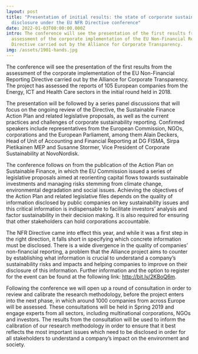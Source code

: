 ```yaml
---
layout: post
title: "Presentation of initial results: the state of corporate sustainability
  disclosure under the EU NFR Directive conference"
date: 2022-01-03T00:00:00.000Z
intro: The conference will see the presentation of the first results from the
  assessment of the corporate implementation of the EU Non-Financial Reporting
  Directive carried out by the Alliance for Corporate Transparency.
img: /assets/1901-hands.jpg
---
```

The conference will see the presentation of the first results from the assessment of the corporate implementation of the EU Non-Financial Reporting Directive carried out by the Alliance for Corporate Transparency. The project has assessed the reports of 105 European companies from the Energy, ICT and Health Care sectors in the initial round held in 2018.

The presentation will be followed by a series panel discussions that will focus on the ongoing review of the Directive, the Sustainable Finance Action Plan and related legislative proposals, as well as the current practices and challenges of corporate sustainability reporting. Confirmed speakers include representatives from the European Commission, NGOs, corporations and the European Parliament, among them Alain Deckers, Head of Unit of Accounting and Financial Reporting at DG FISMA, Sirpa Pietikainen MEP and Susanne Stormer, Vice President of Corporate Sustainability at NovoNordisk.

The conference follows on from the publication of the Action Plan on Sustainable Finance, in which the EU Commission issued a series of legislative proposals aimed at reorienting capital flows towards sustainable investments and managing risks stemming from climate change, environmental degradation and social issues. Achieving the objectives of the Action Plan and related legislative files depends on the quality of information disclosed by public companies on key sustainability issues and this critical information is indispensable to facilitate investors’ analysis and factor sustainability in their decision making. It is also required for ensuring that other stakeholders can hold corporations accountable.

The NFR Directive came into effect this year, and while it was a first step in the right direction, it falls short in specifying which concrete information must be disclosed. There is a wide divergence in the quality of companies’ non-financial reporting, a problem that the Alliance project aims to counter by establishing what information is crucial to understand a company’s sustainability risks and impacts and helping companies to improve on their disclosure of this information. Further information and the option to register for the event can be found at the following link: <http://bit.ly/2KBoQ6m>.

Following the conference we will open up a round of consultation in order to review and calibrate the research methodology, before the project enters into the next phase, in which around 1000 companies from across Europe will be assessed. These consultations will be held in Spring 2019 and engage experts from all sectors, including multinational corporations, NGOs and investors. The results from the consultation will be used to inform the calibration of our research methodology in order to ensure that it best reflects the most important issues which need to be disclosed in order for all stakeholders to understand a company’s impact on the environment and society.